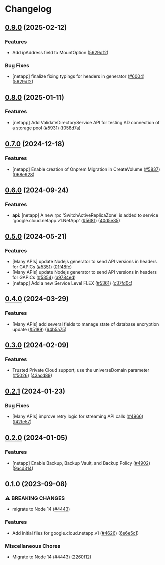 # Changelog

## [0.9.0](https://github.com/googleapis/google-cloud-node/compare/netapp-v0.8.0...netapp-v0.9.0) (2025-02-12)


### Features

* Add ipAddress field to MountOption ([5629df2](https://github.com/googleapis/google-cloud-node/commit/5629df231ec948804c4a9c80f43ad4f146e6dcdf))


### Bug Fixes

* [netapp] finalize fixing typings for headers in generator ([#6004](https://github.com/googleapis/google-cloud-node/issues/6004)) ([5629df2](https://github.com/googleapis/google-cloud-node/commit/5629df231ec948804c4a9c80f43ad4f146e6dcdf))

## [0.8.0](https://github.com/googleapis/google-cloud-node/compare/netapp-v0.7.0...netapp-v0.8.0) (2025-01-11)


### Features

* [netapp] Add ValidateDirectoryService API for testing AD connection of a storage pool ([#5931](https://github.com/googleapis/google-cloud-node/issues/5931)) ([f058d7a](https://github.com/googleapis/google-cloud-node/commit/f058d7a475402e52f8e8d5d4f838d9423f33ffb4))

## [0.7.0](https://github.com/googleapis/google-cloud-node/compare/netapp-v0.6.0...netapp-v0.7.0) (2024-12-18)


### Features

* [netapp] Enable creation of Onprem Migration in CreateVolume ([#5837](https://github.com/googleapis/google-cloud-node/issues/5837)) ([068e928](https://github.com/googleapis/google-cloud-node/commit/068e9283c3d6066575a59a0a78c9eee96a67a5c0))

## [0.6.0](https://github.com/googleapis/google-cloud-node/compare/netapp-v0.5.0...netapp-v0.6.0) (2024-09-24)


### Features

* **api:** [netapp] A new rpc 'SwitchActiveReplicaZone' is added to service 'google.cloud.netapp.v1.NetApp' ([#5681](https://github.com/googleapis/google-cloud-node/issues/5681)) ([40d5e35](https://github.com/googleapis/google-cloud-node/commit/40d5e35165672a557513e66505fa2c6c521b45e9))

## [0.5.0](https://github.com/googleapis/google-cloud-node/compare/netapp-v0.4.0...netapp-v0.5.0) (2024-05-21)


### Features

* [Many APIs] update Nodejs generator to send API versions in headers for GAPICs ([#5351](https://github.com/googleapis/google-cloud-node/issues/5351)) ([01f48fc](https://github.com/googleapis/google-cloud-node/commit/01f48fce63ec4ddf801d59ee2b8c0db9f6fb8372))
* [Many APIs] update Nodejs generator to send API versions in headers for GAPICs ([#5354](https://github.com/googleapis/google-cloud-node/issues/5354)) ([a9784ed](https://github.com/googleapis/google-cloud-node/commit/a9784ed3db6ee96d171762308bbbcd57390b6866))
* [netapp] Add a new Service Level FLEX ([#5361](https://github.com/googleapis/google-cloud-node/issues/5361)) ([c37fd0c](https://github.com/googleapis/google-cloud-node/commit/c37fd0c23cdb722456068b1110b844ca760479c5))

## [0.4.0](https://github.com/googleapis/google-cloud-node/compare/netapp-v0.3.0...netapp-v0.4.0) (2024-03-29)


### Features

* [Many APIs] add several fields to manage state of database encryption update ([#5189](https://github.com/googleapis/google-cloud-node/issues/5189)) ([64b5a75](https://github.com/googleapis/google-cloud-node/commit/64b5a759caa979837199086c2d546a565ad2b3b1))

## [0.3.0](https://github.com/googleapis/google-cloud-node/compare/netapp-v0.2.1...netapp-v0.3.0) (2024-02-09)


### Features

* Trusted Private Cloud support, use the universeDomain parameter  ([#5026](https://github.com/googleapis/google-cloud-node/issues/5026)) ([43acd89](https://github.com/googleapis/google-cloud-node/commit/43acd893e6c428f219d62f0c4264e4db78b99f99))

## [0.2.1](https://github.com/googleapis/google-cloud-node/compare/netapp-v0.2.0...netapp-v0.2.1) (2024-01-23)


### Bug Fixes

* [Many APIs] improve retry logic for streaming API calls ([#4966](https://github.com/googleapis/google-cloud-node/issues/4966)) ([f42fe57](https://github.com/googleapis/google-cloud-node/commit/f42fe5790785ad2d45e7e317f7326719bf3f51bb))

## [0.2.0](https://github.com/googleapis/google-cloud-node/compare/netapp-v0.1.0...netapp-v0.2.0) (2024-01-05)


### Features

* [netapp] Enable Backup, Backup Vault, and Backup Policy ([#4902](https://github.com/googleapis/google-cloud-node/issues/4902)) ([9acd314](https://github.com/googleapis/google-cloud-node/commit/9acd314c35e778b3fb54675dbacadd76f699eaf7))

## 0.1.0 (2023-09-08)


### ⚠ BREAKING CHANGES

* migrate to Node 14 ([#4443](https://github.com/googleapis/google-cloud-node/issues/4443))

### Features

* Add initial files for google.cloud.netapp.v1 ([#4626](https://github.com/googleapis/google-cloud-node/issues/4626)) ([6e6e5c1](https://github.com/googleapis/google-cloud-node/commit/6e6e5c1e519e801c41a4b6febe2eeea82174c6d3))


### Miscellaneous Chores

* Migrate to Node 14 ([#4443](https://github.com/googleapis/google-cloud-node/issues/4443)) ([2260f12](https://github.com/googleapis/google-cloud-node/commit/2260f12543d171bda95345e53475f5f0fdc45770))
